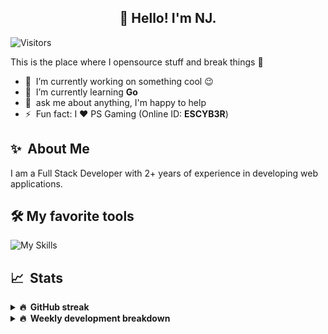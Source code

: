 <h2 align="center">👋 Hello! I'm NJ.</h2>

![Visitors](https://visitor-badge.glitch.me/badge?page_id=n-jaisabai.n-jaisabai)

This is the place where I opensource stuff and break things :rofl:

- 🔭 &nbsp;I’m currently working on something cool :wink:
- 🌱 &nbsp;I’m currently learning **Go**
- 💬 &nbsp;ask me about anything, I'm happy to help
- ⚡ &nbsp;Fun fact: I ❤️ PS Gaming (Online ID: **ESCYB3R**)

## ✨ &nbsp;About Me
  I am a Full Stack Developer with 2+ years of experience in developing web applications.</p>
  
## 🛠️ My favorite tools
![My Skills](https://skillicons.dev/icons?i=vue,go,nodejs,ts,js,python,postgres,mongodb,redis,git,docker,vscode)

## 📈 &nbsp;Stats
  
  <details>
  <summary><b>🔥 &nbsp;GitHub streak</b></summary>
  <br/>
  
  [![GitHub Streak](http://github-readme-streak-stats.herokuapp.com?user=n-jaisabai&theme=github-dark-blue&hide_border=true)](https://git.io/streak-stats)
  
  </details>
  
  <details>
  <summary><b>🔥 &nbsp;Weekly development breakdown</b></summary>
  <br/>
  
  <!--START_SECTION:waka-->

```text
Python   5 hrs 45 mins   █████████████▓░░░░░░░░░░░   54.08 %
Go       2 hrs 39 mins   ██████▒░░░░░░░░░░░░░░░░░░   24.90 %
PHP      1 hr 36 mins    ███▓░░░░░░░░░░░░░░░░░░░░░   15.11 %
Twig     11 mins         ▒░░░░░░░░░░░░░░░░░░░░░░░░   01.82 %
Text     8 mins          ▒░░░░░░░░░░░░░░░░░░░░░░░░   01.26 %
SQL      7 mins          ▒░░░░░░░░░░░░░░░░░░░░░░░░   01.10 %
```

<!--END_SECTION:waka-->
  <b>Note:</b> Top languages is only a metric of the languages my weekly code consists of and doesn't reflect experience or skill level.
  </details>
